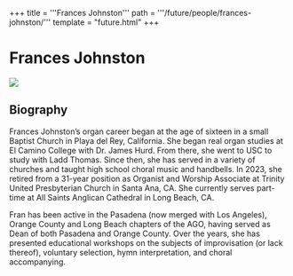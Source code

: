 +++
title = '''Frances Johnston'''
path = '''/future/people/frances-johnston/'''
template = "future.html"
+++

<h1>Frances Johnston</h1>

<img src="https://custom.cvent.com/C3A4539B19F74ABCB6FCE437F6BC0A74/files/event/910aaf2914d44586a56fbd0b3b2c31c0/620bfdecef074aae96948e3682b9c936.png">
<h2>Biography</h2>
<p>Frances Johnston’s organ career began at the age of sixteen in a small Baptist Church in Playa del Rey, California. She began real organ studies at El Camino College with Dr. James Hurd. From there, she went to USC to study with Ladd Thomas. Since then, she has served in a variety of churches and taught high school choral music and handbells. In 2023, she retired from a 31-year position as Organist and Worship Associate at Trinity United Presbyterian Church in Santa Ana, CA. She currently serves part-time at All Saints Anglican Cathedral in Long Beach, CA.

Fran has been active in the Pasadena (now merged with Los Angeles), Orange County and Long Beach chapters of the AGO, having served as Dean of both Pasadena and Orange County. Over the years, she has presented educational workshops on the subjects of improvisation (or lack thereof), voluntary selection, hymn interpretation, and choral accompanying.</p>

